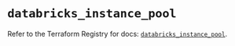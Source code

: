 # `databricks_instance_pool`

Refer to the Terraform Registry for docs: [`databricks_instance_pool`](https://registry.terraform.io/providers/databricks/databricks/1.38.0/docs/resources/instance_pool).
